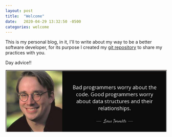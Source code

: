 ```yaml
---
layout: post
title:  "Welcome"
date:   2020-04-29 13:32:50 -0500
categories: welcome
---
```

This is my personal blog, in it, I'll to write about my way to be a better software developer, for its purpose I created my [git repository][my git-repos] to share my practices with you.

Day advice!!

![Advice Day](/assets/badGoodProgrammers.jpg)

[my git-repos]: https://github.com/jparanda?tab=repositories